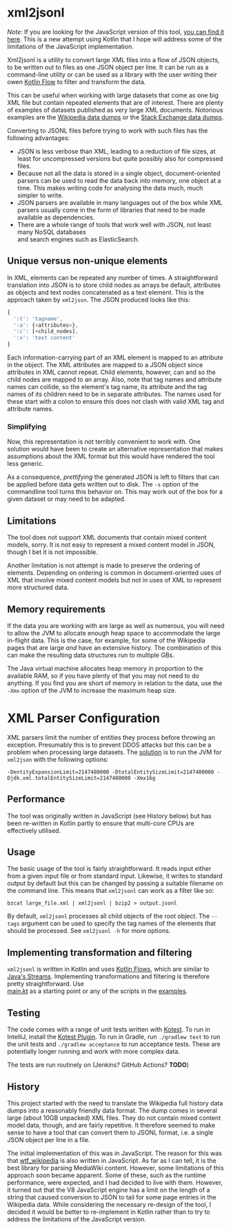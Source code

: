 # xml2jsonl

*Note*: If you are looking for the JavaScript version of this tool, [you can find it here](). 
This is a new attempt using Kotlin that I hope will address some of the limitations of the 
JavaScript implementation.

Xml2jsonl is a utility to convert large XML files into a flow of JSON objects, 
to be written out to files as one JSON object per line. It can be run as a 
command-line utility or can be used as a library with the user writing their owen
[Kotlin Flow](https://kotlinlang.org/docs/flow.html) to filter and transform the data.  

This can be useful when working with large datasets that come as one
big XML file but contain repeated elements that are of interest. There
are plenty of examples of datasets published as very large XML
documents. Notorious examples are the [Wikipedia data
dumps](https://dumps.wikimedia.org/backup-index.html) or the
[Stack Exchange data
dumps](https://archive.org/details/stackexchange).

Converting to JSONL files before trying to work with such files has the following advantages:

* JSON is less verbose than XML, leading to a reduction of file sizes, at least for uncompressed
  versions but quite possibly also for compressed files.
* Because not all the data is stored in a single object, document-oriented parsers can be used to
  read the data back into memory, one object at a time. This makes writing code for analysing the
  data much, much simpler to write.
* JSON parsers are available in many languages out of the box while XML parsers usually come in the
  form of libraries that need to be made available as dependencies.
* There are a whole range of tools that work well with JSON, not least many NoSQL databases  
  and search engines such as ElasticSearch.

## Unique versus non-unique elements

In XML, elements can be repeated any number of times. A
straightforward translation into JSON is to store child nodes as
arrays be default, attributes as objects and text nodes concatenated 
as a text element. This is the approach taken by `xml2json`. The JSON
produced looks like this:

```javascript
{
  ':t': 'tagname', 
  ':a': {<attributes>},
  ':c': [<child_nodes],
  ':x': 'text content'
}
```

Each information-carrying part of an XML element is mapped to an
attribute in the object. The XML attributes are mapped to a JSON
object since attributes in XML cannot repeat. Child elements, however,
can and so the child nodes are mapped to an array. Also, note that tag
names and attribute names can collide, so the element's tag name, its
attribute and the tag names of its children need to be in separate
attributes. The names used for these start with a colon to ensure this
does not clash with valid XML tag and attribute names.

### Simplifying

Now, this representation is not terribly convenient to work with. One
solution would have been to create an alternative representation that makes
assumptions about the XML format but this would have rendered the tool less
generic. 

As a consequence, *prettifying* the generated JSON is left to filters
that can be applied before data gets written out to disk. The `-s` option
of the commandline tool turns this behavior on. This may work out
of the box for a given dataset or may need to be adapted.

## Limitations

The tool does not support XML documents that contain mixed content
models, sorry. It is not easy to represent a mixed content model in
JSON, though I bet it is not impossible.

Another limitation is not attempt is made to preserve the ordering of 
elements. Depending on ordering is common in document-oriented uses of 
XML that involve mixed content models but not in uses of XML to represent 
more structured data.

## Memory requirements

If the data you are working with are large as well as numerous, you will 
need to allow the JVM to allocate enough heap space to accommodate the 
large in-flight data. This is the case, for example, for some of the Wikipedia 
pages that are large *and* have an extensive history. The combination of this 
can make the resulting data structures run to multiple GBs.

The Java virtual machine allocates heap memory in proportion to the available
RAM, so if you have plenty of that you may not need to do anything. If you find
you are short of memory in relation to the data, use the `-Xmx` option of the 
JVM to increase the maximum heap size.

# XML Parser Configuration

XML parsers limit the number of entities they process before throwing an exception.
Presumably this is to prevent DDOS attacks but this can be a problem when processing
large datasets. The [solution](https://stackoverflow.com/questions/42991043/error-xml-sax-saxparseexception-while-parsing-a-xml-file-using-wikixmlj) is to run the JVM for `xml2json` with 
the following options:

```-DentityExpansionLimit=2147480000 -DtotalEntitySizeLimit=2147480000 -Djdk.xml.totalEntitySizeLimit=2147480000 -Xmx16g```

## Performance

The tool was originally written in JavaScript (see History below) but has been 
re-written in Kotlin partly to ensure that multi-core CPUs are effectively utilised.

## Usage

The basic usage of the tool is fairly straightforward. It reads input either from a 
given input file or from standard input. Likewise, it writes to standard output by 
default but this can be changed by passing a suitable filename on the command line. 
This means that `xml2jsonl` can work as a filter like so: 

```bzcat large_file.xml | xml2jsonl | bzip2 > output.jsonl```

By default, `xml2jsonl` processes all child objects of the root object. The `--tags` 
argument can be used to specify the tag names of the elements that should be processed. 
See `xml2jsonl -h` for more options.

## Implementing transformation and filtering

`xml2jsonl` is written in Kotlin and uses [Kotlin Flows](https://kotlinlang.org/docs/flow.html), 
which are similar to [Java's Streams](https://www.oracle.com/technical-resources/articles/java/ma14-java-se-8-streams.html).
Implementing transformations and filtering is therefore pretty straightforward. Use  
[main.kt](alexvoss/xml2jsonl/blob/main/src/main/kotlin/main.kt) as a starting point or
any of the scripts in the [examples](/alexvoss/xml2jsonl/tree/main/examples).

## Testing

The code comes with a range of unit tests written with [Kotest](https://kotest.io/). To run in 
IntelliJ, install the [Kotest Plugin](https://kotest.io/docs/intellij/intellij-plugin.html).
To run in Gradle, run `./gradlew test` to run the unit tests and `./gradlew acceptance` to 
run acceptance tests. These are potentially longer running and work with more complex data.

The tests are run routinely on (Jenkins? GitHub Actions? **TODO**)

## History

This project started with the need to translate the Wikipedia full history data dumps into 
a reasonably friendly data format. The dump comes in several large (about 10GB unpacked) XML 
files. They do not contain mixed content model data, though, and are fairly repetitive. It 
therefore seemed to make sense to have a tool that can convert them to JSONL format, 
i.e. a single JSON object per line in a file.

The initial implementation of this was in JavaScript. The reason for this was that 
[wtf_wikipedia](https://github.com/spencermountain/wtf_wikipedia) is also written in 
JavaScript. As far as I can tell, it is the best library for parsing MediaWiki content. 
However, some limitations of this approach soon became apparent. Some of these, such as 
the runtime performance, were expected, and I had decided to live with them. However, 
it turned out that the V8 JavaScript engine has a limit on the length of a string that 
caused conversion to JSON to tail for some page entries in the Wikipedia data. While 
considering the necessary re-design of the tool, I decided it would be better to 
re-implement in Kotlin rather than to try to address the limitations of the JavaScript 
version.

